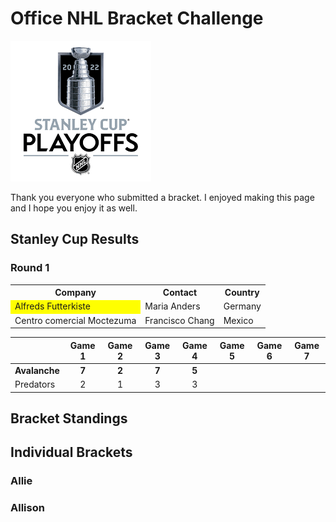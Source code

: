 # Office NHL Bracket Challenge
![Image](/StanleyCup.png)

Thank you everyone who submitted a bracket. I enjoyed making this page and I hope you enjoy it as well.

## Stanley Cup Results
### Round 1

<table>
  <tr>
    <th>Company</th>
    <th>Contact</th>
    <th>Country</th>
  </tr>
  <tr>
    <td style="background-color: yellow">Alfreds Futterkiste</td>
    <td>Maria Anders</td>
    <td>Germany</td>
  </tr>
  <tr>
    <td>Centro comercial Moctezuma</td>
    <td>Francisco Chang</td>
    <td>Mexico</td>
  </tr>
</table>

|           | Game 1 | Game 2 | Game 3 | Game 4 | Game 5 | Game 6 | Game 7 |
| :---      |  :---: |  :---: |  :---: |  :---: |  :---: |  :---: |  :---: |
| **Avalanche** | **7**  | **2**  | **7**  | **5**  |        |        |        |
| Predators | 2      | 1      | 3      | 3      |        |        |        |

## Bracket Standings

## Individual Brackets
### Allie

### Allison
